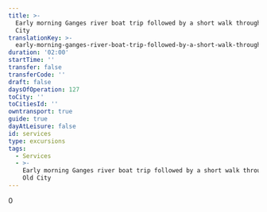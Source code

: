 ```yaml
---
title: >-
  Early morning Ganges river boat trip followed by a short walk through the Old
  City
translationKey: >-
  early-morning-ganges-river-boat-trip-followed-by-a-short-walk-through-the-old-city
duration: '02:00'
startTime: ''
transfer: false
transferCode: ''
draft: false
daysOfOperation: 127
toCity: ''
toCitiesId: ''
owntransport: true
guide: true
dayAtLeisure: false
id: services
type: excursions
tags:
  - Services
  - >-
    Early morning Ganges river boat trip followed by a short walk through the
    Old City
---
```

0